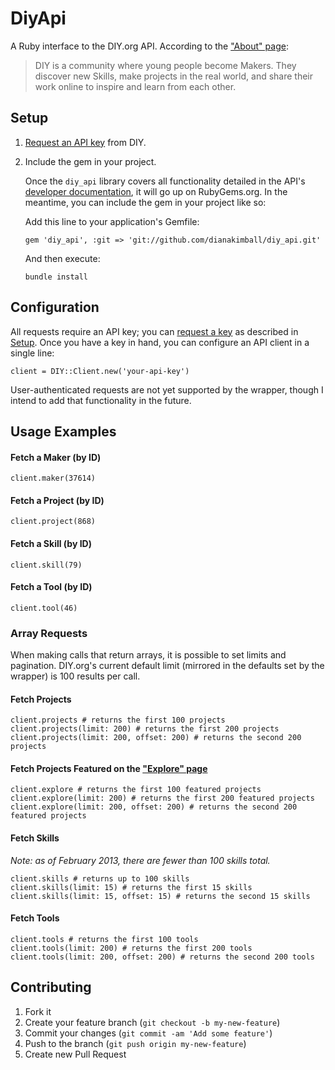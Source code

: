# DiyApi

A Ruby interface to the DIY.org API. According to the ["About" page](https://diy.org/about): 

> DIY is a community where young people become Makers. They discover new Skills, make projects in the real world, and share their work online to inspire and learn from each other.

## Setup

1. [Request an API key](http://friends.diy.org/developers) from DIY.

2. Include the gem in your project.

    Once the `diy_api` library covers all functionality detailed in the API's [developer documentation](http://friends.diy.org/developers), it will go up on RubyGems.org. In the meantime, you can include the gem in your project like so:
	
	Add this line to your application's Gemfile:
	
	   gem 'diy_api', :git => 'git://github.com/dianakimball/diy_api.git'
	
	And then execute:
	
	   bundle install

## Configuration

All requests require an API key; you can [request a key](http://friends.diy.org/developers) as described in [Setup](http://github.com/dianakimball/diy_api#setup). Once you have a key in hand, you can configure an API client in a single line:

    client = DIY::Client.new('your-api-key')
    
User-authenticated requests are not yet supported by the wrapper, though I intend to add that functionality in the future.

## Usage Examples

#### Fetch a Maker (by ID)

    client.maker(37614)
    
#### Fetch a Project (by ID)

    client.project(868)
    
#### Fetch a Skill (by ID)

    client.skill(79)
    
#### Fetch a Tool (by ID)

    client.tool(46)

### Array Requests

When making calls that return arrays, it is possible to set limits and pagination. DIY.org's current default limit (mirrored in the defaults set by the wrapper) is 100 results per call. 
    
#### Fetch Projects

    client.projects # returns the first 100 projects
    client.projects(limit: 200) # returns the first 200 projects
    client.projects(limit: 200, offset: 200) # returns the second 200 projects
    
#### Fetch Projects Featured on the ["Explore" page](https://diy.org/explore)

    client.explore # returns the first 100 featured projects
    client.explore(limit: 200) # returns the first 200 featured projects
    client.explore(limit: 200, offset: 200) # returns the second 200 featured projects
    
#### Fetch Skills

_Note: as of February 2013, there are fewer than 100 skills total._

    client.skills # returns up to 100 skills
    client.skills(limit: 15) # returns the first 15 skills
    client.skills(limit: 15, offset: 15) # returns the second 15 skills 
    
#### Fetch Tools

    client.tools # returns the first 100 tools
    client.tools(limit: 200) # returns the first 200 tools
    client.tools(limit: 200, offset: 200) # returns the second 200 tools
    
## Contributing

1. Fork it
2. Create your feature branch (`git checkout -b my-new-feature`)
3. Commit your changes (`git commit -am 'Add some feature'`)
4. Push to the branch (`git push origin my-new-feature`)
5. Create new Pull Request
